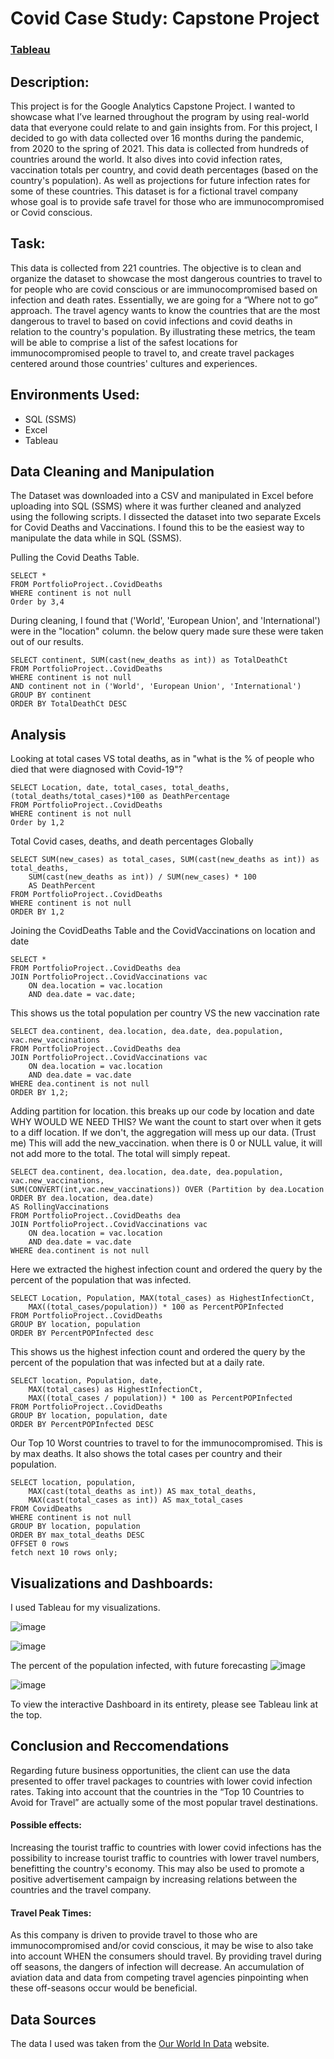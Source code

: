 # Covid Case Study: Capstone Project 

### [Tableau](https://public.tableau.com/app/profile/samantha.galvez/viz/Covid-19DashboardUpdated1/Dashboard1?publish=yes)

## Description: 

This project is for the Google Analytics Capstone Project. I wanted to showcase what I’ve learned throughout the program by using real-world data that everyone could relate to and gain insights from. 
For this project, I decided to go with data collected over 16 months during the pandemic, from 2020 to the spring of 2021. This data is collected from hundreds of countries around the world. It also dives into covid infection rates, vaccination totals per country, and covid death percentages (based on the country's population). As well as projections for future infection rates for some of these countries. This dataset is for a fictional travel company whose goal is to provide safe travel for those who are immunocompromised or Covid conscious. 


## Task:

This data is collected from 221 countries. The objective is to clean and organize the dataset to showcase the most dangerous countries to travel to for people who are covid conscious or are immunocompromised based on infection and death rates. Essentially, we are going for a “Where not to go” approach. The travel agency wants to know the countries that are the most dangerous to travel to based on covid infections and covid deaths in relation to the country's population. By illustrating these metrics, the team will be able to comprise a list of the safest locations for immunocompromised people to travel to, and create travel packages centered around those countries' cultures and experiences. 

## Environments Used:

- SQL (SSMS) 
- Excel
- Tableau

## Data Cleaning and Manipulation

The Dataset was downloaded into a CSV and manipulated in Excel before uploading into SQL (SSMS) where it was further cleaned and analyzed using the following scripts. I dissected the dataset into two separate Excels for Covid Deaths and Vaccinations. I found this to be the easiest way to manipulate the data while in SQL (SSMS).

Pulling the Covid Deaths Table. 
```
SELECT *
FROM PortfolioProject..CovidDeaths
WHERE continent is not null
Order by 3,4
```

During cleaning, I found that ('World', 'European Union', and 'International') were in the "location" column. the below query made sure these were taken out of our results. 

```
SELECT continent, SUM(cast(new_deaths as int)) as TotalDeathCt
FROM PortfolioProject..CovidDeaths
WHERE continent is not null
AND continent not in ('World', 'European Union', 'International')
GROUP BY continent
ORDER BY TotalDeathCt DESC
```

## Analysis

Looking at total cases VS total deaths, as in 
"what is the % of people who died that were diagnosed with Covid-19"? 

```
SELECT Location, date, total_cases, total_deaths,
(total_deaths/total_cases)*100 as DeathPercentage
FROM PortfolioProject..CovidDeaths
WHERE continent is not null
Order by 1,2
```

Total Covid cases, deaths, and death percentages Globally

```
SELECT SUM(new_cases) as total_cases, SUM(cast(new_deaths as int)) as total_deaths,
	SUM(cast(new_deaths as int)) / SUM(new_cases) * 100
	AS DeathPercent
FROM PortfolioProject..CovidDeaths
WHERE continent is not null
ORDER BY 1,2
```
Joining the CovidDeaths Table and the CovidVaccinations on location and date

```
SELECT *
FROM PortfolioProject..CovidDeaths dea
JOIN PortfolioProject..CovidVaccinations vac
	ON dea.location = vac.location
	AND dea.date = vac.date;
```

This shows us the total population per country VS the new vaccination rate

```
SELECT dea.continent, dea.location, dea.date, dea.population, vac.new_vaccinations
FROM PortfolioProject..CovidDeaths dea
JOIN PortfolioProject..CovidVaccinations vac
	ON dea.location = vac.location
	AND dea.date = vac.date
WHERE dea.continent is not null
ORDER BY 1,2;
```

Adding partition for location. this breaks up our code by location and date
WHY WOULD WE NEED THIS? We want the count to start over when it gets to a diff location. If we don't, the aggregation will mess up our data. (Trust me)
This will add the new_vaccination. when there is 0 or NULL value, it will not add more to the total. The total will simply repeat. 

```
SELECT dea.continent, dea.location, dea.date, dea.population, vac.new_vaccinations,
SUM(CONVERT(int,vac.new_vaccinations)) OVER (Partition by dea.Location ORDER BY dea.location, dea.date)
AS RollingVaccinations
FROM PortfolioProject..CovidDeaths dea
JOIN PortfolioProject..CovidVaccinations vac
	ON dea.location = vac.location
	AND dea.date = vac.date
WHERE dea.continent is not null
```

Here we extracted the highest infection count and ordered the query by the percent of the population that was infected.

```
SELECT Location, Population, MAX(total_cases) as HighestInfectionCt,
	MAX((total_cases/population)) * 100 as PercentPOPInfected
FROM PortfolioProject..CovidDeaths
GROUP BY location, population
ORDER BY PercentPOPInfected desc
```
This shows us the highest infection count and ordered the query by the percent of the population that was infected but at a daily rate. 

```
SELECT location, Population, date, 
	MAX(total_cases) as HighestInfectionCt,
	MAX((total_cases / population)) * 100 as PercentPOPInfected
FROM PortfolioProject..CovidDeaths
GROUP BY location, population, date
ORDER BY PercentPOPInfected DESC
```
Our Top 10 Worst countries to travel to for the immunocompromised. This is by max deaths. It also shows the total cases per country and their population. 

```
SELECT location, population,
	MAX(cast(total_deaths as int)) AS max_total_deaths,
	MAX(cast(total_cases as int)) AS max_total_cases
FROM CovidDeaths 
WHERE continent is not null
GROUP BY location, population
ORDER BY max_total_deaths DESC
OFFSET 0 rows
fetch next 10 rows only;
```

## Visualizations and Dashboards: 

I used Tableau for my visualizations. 


![image](https://github.com/Sam-Galvez-Hyvarinen/COVID-19_Projects/assets/129132100/10843ef7-fe9b-4870-bb9a-4b2242503494)


![image](https://github.com/Sam-Galvez-Hyvarinen/COVID-19_Projects/assets/129132100/829340c2-458a-4b82-830a-b11259087327)

The percent of the population infected, with future forecasting
![image](https://github.com/Sam-Galvez-Hyvarinen/COVID-19_Projects/assets/129132100/c818ebb3-a6b1-48ab-95a1-9526e45f32da)

![image](https://github.com/Sam-Galvez-Hyvarinen/COVID-19_Projects/assets/129132100/1053cceb-9bc1-4821-9d22-037651f5deb6)

To view the interactive Dashboard in its entirety, please see Tableau link at the top.

## Conclusion and Reccomendations 

Regarding future business opportunities, the client can use the data presented to offer travel packages to countries with lower covid infection rates. Taking into account that the countries in the “Top 10 Countries to Avoid for Travel” are actually some of the most popular travel destinations. 
#### Possible effects: 
Increasing the tourist traffic to countries with lower covid infections has the possibility to increase tourist traffic to countries with lower travel numbers, benefitting the country's economy. This may also be used to promote a positive advertisement campaign by increasing relations between the countries and the travel company.

#### Travel Peak Times: 
As this company is driven to provide travel to those who are immunocompromised and/or covid conscious, it may be wise to also take into account WHEN the consumers should travel. By providing travel during off seasons, the dangers of infection will decrease. An accumulation of aviation data and data from competing travel agencies pinpointing when these off-seasons occur would be beneficial. 

## Data Sources
The data I used was taken from the [Our World In Data](https://ourworldindata.org/covid-deaths) website. 
 
